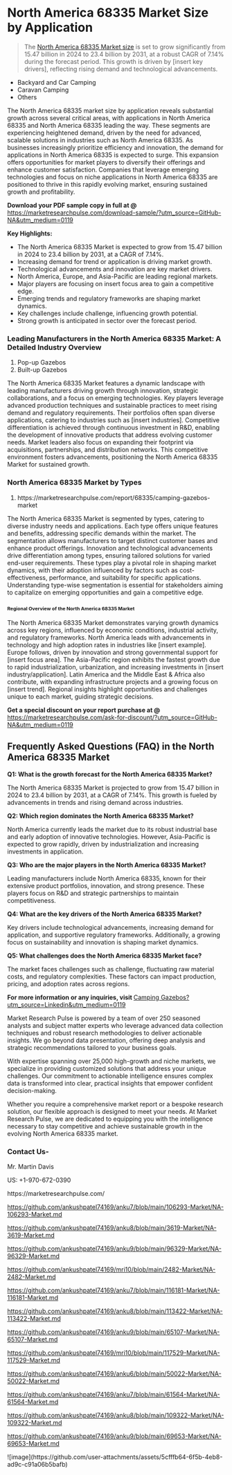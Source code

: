 <h1>North America 68335 Market&nbsp;Size by Application</h1><blockquote><p>The <a href="https://marketresearchpulse.com/download-sample/?utm_source=GitHub-NA&amp;utm_medium=0119">North America 68335 Market size</a> is set to grow significantly from 15.47 billion in 2024 to 23.4 billion by 2031, at a robust CAGR of 7.14% during the forecast period. This growth is driven by [insert key drivers], reflecting rising demand and technological advancements.</p></blockquote><ul><li>Backyard and Car Camping<li> Caravan Camping<li> Others</li></ul><p>The North America 68335 market size by application reveals substantial growth across several critical areas, with applications in North America 68335 and North America 68335 leading the way. These segments are experiencing heightened demand, driven by the need for advanced, scalable solutions in industries such as North America 68335. As businesses increasingly prioritize efficiency and innovation, the demand for applications in North America 68335 is expected to surge. This expansion offers opportunities for market players to diversify their offerings and enhance customer satisfaction. Companies that leverage emerging technologies and focus on niche applications in North America 68335 are positioned to thrive in this rapidly evolving market, ensuring sustained growth and profitability.</p><p><strong>Download your PDF sample copy in full at @ </strong><a href="https://marketresearchpulse.com/download-sample/?utm_source=GitHub-NA&amp;utm_medium=0119">https://marketresearchpulse.com/download-sample/?utm_source=GitHub-NA&amp;utm_medium=0119</a></p><p><strong>Key Highlights: </strong></p><ul><li>The North America 68335 Market is expected to grow from 15.47 billion in 2024 to 23.4 billion by 2031, at a CAGR of 7.14%.</li><li>Increasing demand for trend or application is driving market growth.</li><li>Technological advancements and innovation are key market drivers.</li><li>North America, Europe, and Asia-Pacific are leading regional markets.</li><li>Major players are focusing on insert focus area to gain a competitive edge.</li><li>Emerging trends and regulatory frameworks are shaping market dynamics.</li><li>Key challenges include challenge, influencing growth potential.</li><li>Strong growth is anticipated in sector over the forecast period.</li></ul><h3>Leading Manufacturers in the North America 68335 Market: A Detailed Industry Overview</h3><ol><li>Pop-up Gazebos<li> Built-up Gazebos</li></ol><div class="flex max-w-full flex-col flex-grow"><div class="min-h-8 text-message flex w-full flex-col items-end gap-2 whitespace-normal break-words [.text-message+&amp;]:mt-5" dir="auto" data-message-author-role="assistant" data-message-id="fd8432e4-4910-450d-b182-61b7bfb0a01f" data-message-model-slug="gpt-4o"><div class="flex w-full flex-col gap-1 empty:hidden first:pt-[3px]"><div class="markdown prose w-full break-words dark:prose-invert light"><p>The North America 68335 Market features a dynamic landscape with leading manufacturers driving growth through innovation, strategic collaborations, and a focus on emerging technologies. Key players leverage advanced production techniques and sustainable practices to meet rising demand and regulatory requirements. Their portfolios often span diverse applications, catering to industries such as [insert industries]. Competitive differentiation is achieved through continuous investment in R&amp;D, enabling the development of innovative products that address evolving customer needs. Market leaders also focus on expanding their footprint via acquisitions, partnerships, and distribution networks. This competitive environment fosters advancements, positioning the North America 68335 Market for sustained growth.</p></div></div></div></div><h3>North America 68335 Market by Types</h3><ol><li>https://marketresearchpulse.com/report/68335/camping-gazebos-market</li></ol><div class="flex max-w-full flex-col flex-grow"><div class="min-h-8 text-message flex w-full flex-col items-end gap-2 whitespace-normal break-words [.text-message+&amp;]:mt-5" dir="auto" data-message-author-role="assistant" data-message-id="084470be-0bb7-4664-bddf-5156b4f41249" data-message-model-slug="gpt-4o-mini"><div class="flex w-full flex-col gap-1 empty:hidden first:pt-[3px]"><div class="markdown prose w-full break-words dark:prose-invert light"><p>The North America 68335 Market is segmented by types, catering to diverse industry needs and applications. Each type offers unique features and benefits, addressing specific demands within the market. The segmentation allows manufacturers to target distinct customer bases and enhance product offerings. Innovation and technological advancements drive differentiation among types, ensuring tailored solutions for varied end-user requirements. These types play a pivotal role in shaping market dynamics, with their adoption influenced by factors such as cost-effectiveness, performance, and suitability for specific applications. Understanding type-wise segmentation is essential for stakeholders aiming to capitalize on emerging opportunities and gain a competitive edge.</p></div></div></div></div><h3><span style="font-size: 11px;">Regional Overview of the North America 68335 Market</span></h3><div class="flex max-w-full flex-col flex-grow"><div class="min-h-8 text-message flex w-full flex-col items-end gap-2 whitespace-normal break-words [.text-message+&amp;]:mt-5" dir="auto" data-message-author-role="assistant" data-message-id="e9038762-ce64-4e30-91c9-9bd413514231" data-message-model-slug="gpt-4o-mini"><div class="flex w-full flex-col gap-1 empty:hidden first:pt-[3px]"><div class="markdown prose w-full break-words dark:prose-invert light"><p>The North America 68335 Market demonstrates varying growth dynamics across key regions, influenced by economic conditions, industrial activity, and regulatory frameworks. North America leads with advancements in technology and high adoption rates in industries like [insert example]. Europe follows, driven by innovation and strong governmental support for [insert focus area]. The Asia-Pacific region exhibits the fastest growth due to rapid industrialization, urbanization, and increasing investments in [insert industry/application]. Latin America and the Middle East &amp; Africa also contribute, with expanding infrastructure projects and a growing focus on [insert trend]. Regional insights highlight opportunities and challenges unique to each market, guiding strategic decisions.</p></div></div></div></div><p><strong>Get a special discount on your report purchase at @ </strong><a href="https://marketresearchpulse.com/ask-for-discount/?utm_source=GitHub-NA&amp;utm_medium=0119">https://marketresearchpulse.com/ask-for-discount/?utm_source=GitHub-NA&amp;utm_medium=0119</a></p><h2>Frequently Asked Questions (FAQ) in the North America 68335 Market</h2><p><strong>Q1: What is the growth forecast for the North America 68335 Market?</strong></p><p>The North America 68335 Market is projected to grow from 15.47 billion in 2024 to 23.4 billion by 2031, at a CAGR of 7.14%. This growth is fueled by advancements in trends and rising demand across industries.</p><p><strong>Q2: Which region dominates the North America 68335 Market?</strong></p><p>North America currently leads the market due to its robust industrial base and early adoption of innovative technologies. However, Asia-Pacific is expected to grow rapidly, driven by industrialization and increasing investments in application.</p><p><strong>Q3: Who are the major players in the North America 68335 Market?</strong></p><p>Leading manufacturers include North America 68335, known for their extensive product portfolios, innovation, and strong presence. These players focus on R&amp;D and strategic partnerships to maintain competitiveness.</p><p><strong>Q4: What are the key drivers of the North America 68335 Market?</strong></p><p>Key drivers include technological advancements, increasing demand for application, and supportive regulatory frameworks. Additionally, a growing focus on sustainability and innovation is shaping market dynamics.</p><p><strong>Q5: What challenges does the North America 68335 Market face?</strong></p><p>The market faces challenges such as challenge, fluctuating raw material costs, and regulatory complexities. These factors can impact production, pricing, and adoption rates across regions.</p><p><strong>For more information or any inquiries, visit&nbsp;</strong><a href="Camping Gazebos?utm_source=Linkedin&utm_medium=0119">Camping Gazebos?utm_source=Linkedin&utm_medium=0119</a></p><p>Market Research Pulse is powered by a team of over 250 seasoned analysts and subject matter experts who leverage advanced data collection techniques and robust research methodologies to deliver actionable insights. We go beyond data presentation, offering deep analysis and strategic recommendations tailored to your business goals.</p><p>With expertise spanning over 25,000 high-growth and niche markets, we specialize in providing customized solutions that address your unique challenges. Our commitment to actionable intelligence ensures complex data is transformed into clear, practical insights that empower confident decision-making.</p><p>Whether you require a comprehensive market report or a bespoke research solution, our flexible approach is designed to meet your needs. At Market Research Pulse, we are dedicated to equipping you with the intelligence necessary to stay competitive and achieve sustainable growth in the evolving North America 68335 market.</p><h3><strong>Contact Us-</strong></h3><p>Mr. Martin Davis</p><p>US: +1-970-672-0390</p><p>https://marketresearchpulse.com/</p><p><a href="https://github.com/ankushpatel74169/anku7/blob/main/106293-Market/NA-106293-Market.md">https://github.com/ankushpatel74169/anku7/blob/main/106293-Market/NA-106293-Market.md</a></p><p><a href="https://github.com/ankushpatel74169/anku8/blob/main/3619-Market/NA-3619-Market.md">https://github.com/ankushpatel74169/anku8/blob/main/3619-Market/NA-3619-Market.md</a></p><p><a href="https://github.com/ankushpatel74169/anku9/blob/main/96329-Market/NA-96329-Market.md">https://github.com/ankushpatel74169/anku9/blob/main/96329-Market/NA-96329-Market.md</a></p><p><a href="https://github.com/ankushpatel74169/mri10/blob/main/2482-Market/NA-2482-Market.md">https://github.com/ankushpatel74169/mri10/blob/main/2482-Market/NA-2482-Market.md</a></p><p><a href="https://github.com/ankushpatel74169/anku7/blob/main/116181-Market/NA-116181-Market.md">https://github.com/ankushpatel74169/anku7/blob/main/116181-Market/NA-116181-Market.md</a></p><p><a href="https://github.com/ankushpatel74169/anku8/blob/main/113422-Market/NA-113422-Market.md">https://github.com/ankushpatel74169/anku8/blob/main/113422-Market/NA-113422-Market.md</a></p><p><a href="https://github.com/ankushpatel74169/anku9/blob/main/65107-Market/NA-65107-Market.md">https://github.com/ankushpatel74169/anku9/blob/main/65107-Market/NA-65107-Market.md</a></p><p><a href="https://github.com/ankushpatel74169/mri10/blob/main/117529-Market/NA-117529-Market.md">https://github.com/ankushpatel74169/mri10/blob/main/117529-Market/NA-117529-Market.md</a></p><p><a href="https://github.com/ankushpatel74169/anku6/blob/main/50022-Market/NA-50022-Market.md">https://github.com/ankushpatel74169/anku6/blob/main/50022-Market/NA-50022-Market.md</a></p><p><a href="https://github.com/ankushpatel74169/anku7/blob/main/61564-Market/NA-61564-Market.md">https://github.com/ankushpatel74169/anku7/blob/main/61564-Market/NA-61564-Market.md</a></p><p><a href="https://github.com/ankushpatel74169/anku8/blob/main/109322-Market/NA-109322-Market.md">https://github.com/ankushpatel74169/anku8/blob/main/109322-Market/NA-109322-Market.md</a></p><p><a href="https://github.com/ankushpatel74169/anku9/blob/main/69653-Market/NA-69653-Market.md">https://github.com/ankushpatel74169/anku9/blob/main/69653-Market/NA-69653-Market.md</a></p>
![image](https://github.com/user-attachments/assets/5cfffb64-6f5b-4eb8-ad9c-c91a06b5bafb)

